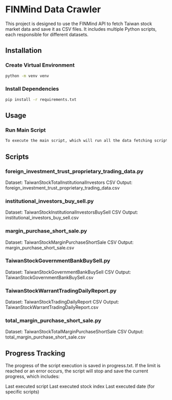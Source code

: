 # FINMind Data Crawler

This project is designed to use the FINMind API to fetch Taiwan stock market data and save it as CSV files. It includes multiple Python scripts, each responsible for different datasets.

## Installation

### Create Virtual Environment

```bash
python -m venv venv
```
### Install Dependencies
```bash
pip install -r requirements.txt
```
## Usage
### Run Main Script
```bash
To execute the main script, which will run all the data fetching scripts in sequence, use the following command:
```
## Scripts
### foreign_investment_trust_proprietary_trading_data.py
Dataset: TaiwanStockTotalInstitutionalInvestors
CSV Output: foreign_investment_trust_proprietary_trading_data.csv
### institutional_investors_buy_sell.py
Dataset: TaiwanStockInstitutionalInvestorsBuySell
CSV Output: institutional_investors_buy_sell.csv
### margin_purchase_short_sale.py
Dataset: TaiwanStockMarginPurchaseShortSale
CSV Output: margin_purchase_short_sale.csv
### TaiwanStockGovernmentBankBuySell.py
Dataset: TaiwanStockGovernmentBankBuySell
CSV Output: TaiwanStockGovernmentBankBuySell.csv
### TaiwanStockWarrantTradingDailyReport.py
Dataset: TaiwanStockTradingDailyReport
CSV Output: TaiwanStockWarrantTradingDailyReport.csv
### total_margin_purchase_short_sale.py
Dataset: TaiwanStockTotalMarginPurchaseShortSale
CSV Output: total_margin_purchase_short_sale.csv
## Progress Tracking
The progress of the script execution is saved in progress.txt. If the limit is reached or an error occurs, the script will stop and save the current progress, which includes:

Last executed script
Last executed stock index
Last executed date (for specific scripts)